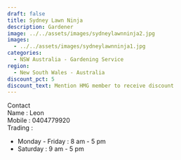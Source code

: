 ```yaml
---
draft: false
title: Sydney Lawn Ninja
description: Gardener
image: ../../assets/images/sydneylawnninja2.jpg
images:
  - ../../assets/images/sydneylawnninja1.jpg
categories:
  - NSW Australia - Gardening Service
region:
  - New South Wales - Australia
discount_pct: 5
discount_text: Mention HMG member to receive discount
---
```

Contact \
Name : Leon\
Mobile : 0404779920\
Trading : 

* Monday - Friday : 8 am - 5 pm
* Saturday : 9 am - 5 pm
